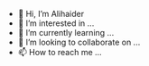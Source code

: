 - 👋 Hi, I’m Alihaider
- 👀 I’m interested in ...
- 🌱 I’m currently learning ...
- 💞️ I’m looking to collaborate on ...
- 📫 How to reach me ...

<!---
Gamicaclou/Gamicaclou is a ✨ special ✨ repository because its `README.md` (this file) appears on your GitHub profile.
You can click the Preview link to take a look at your changes.
--->
